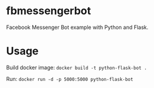 # fbmessengerbot

Facebook Messenger Bot example with Python and Flask.

# Usage 

Build docker image:
`docker build -t python-flask-bot . `

Run:
`docker run -d -p 5000:5000 python-flask-bot`
